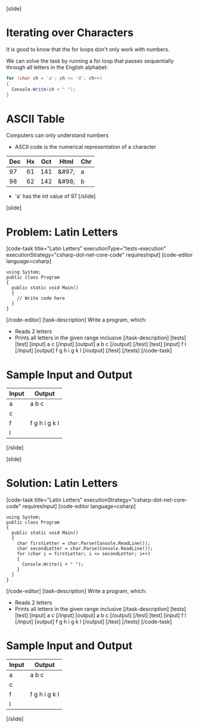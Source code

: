[slide]
# Iterating over Characters
It is good to know that the for loops don't only work with numbers. 

We can solve the task by running a for loop that passes sequentially through all letters in the English alphabet:
```csharp
for (char ch = 'a'; ch <= 'd'; ch++)
{
  Console.Write(ch + " ");
}
```

# ASCII Table

Computers can only understand numbers

* ASCII code is the numerical representation of a character

|Dec|Hx|Oct|Html|Chr|
|---|--|---|----|---|
|97|61|141|\&\#97;|a|
|98|62|142|\&\#98;|b|

* 'a' has the int value of 97
[/slide]

[slide]
# Problem: Latin Letters
[code-task title="Latin Letters" executionType="tests-execution" executionStrategy="csharp-dot-net-core-code" requiresInput]
[code-editor language=csharp]
```
using System;
public class Program
{
  public static void Main()
  {
    // Write code here
  }
}
```
[/code-editor]
[task-description]
Write a program, which:

* Reads 2 letters
* Prints all letters in the given range inclusive
[/task-description]
[tests]
[test]
[input]
a
c
[/input]
[output]
a b c
[/output]
[/test]
[test]
[input]
f
l
[/input]
[output]
f g h i g k l
[/output]
[/test]
[/tests]
[/code-task]
# Sample Input and Output
|Input|Output|
|-----|------|
|a|a b c|
|c||
|f|f g h i g k l|
|l||
[/slide]

[slide]
# Solution: Latin Letters
[code-task title="Latin Letters" executionStrategy="csharp-dot-net-core-code" requiresInput]
[code-editor language=csharp]
```
using System;
public class Program
{
  public static void Main()
  {
    char firstLetter = char.Parse(Console.ReadLine());
    char secondLetter = char.Parse(Console.ReadLine());
    for (char i = firstLetter; i <= secondLetter; i++)
    {
      Console.Write(i + " ");
    }
  }
}
```
[/code-editor]
[task-description]
Write a program, which:

* Reads 2 letters
* Prints all letters in the given range inclusive
[/task-description]
[tests]
[test]
[input]
a
c
[/input]
[output]
a b c
[/output]
[/test]
[test]
[input]
f
l
[/input]
[output]
f g h i g k l
[/output]
[/test]
[/tests]
[/code-task]
# Sample Input and Output
|Input|Output|
|-----|------|
|a|a b c|
|c||
|f|f g h i g k l|
|l||
[/slide]